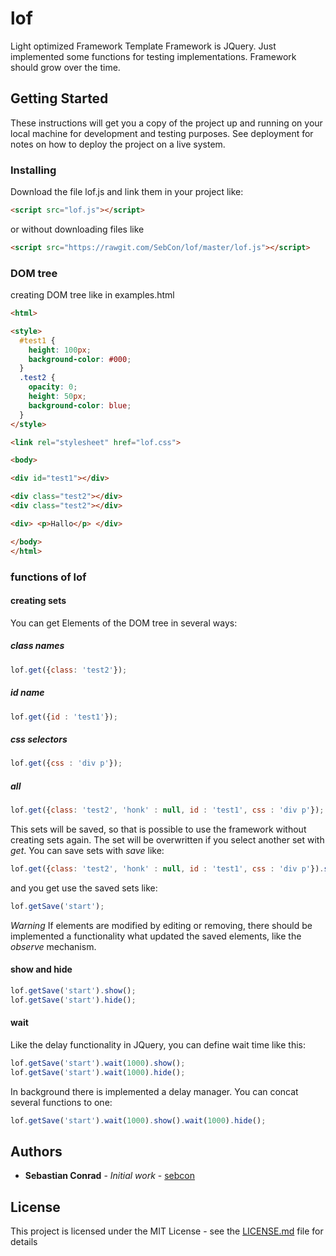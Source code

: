 # lof
Light optimized Framework
Template Framework is JQuery. Just implemented some functions for testing implementations. Framework should grow over the time.


## Getting Started

These instructions will get you a copy of the project up and running on your local machine for development and testing purposes. See deployment for notes on how to deploy the project on a live system.

### Installing

Download the file lof.js and link them in your project like:
```html
<script src="lof.js"></script>
```
or without downloading files like
```html
<script src="https://rawgit.com/SebCon/lof/master/lof.js"></script>
```

### DOM tree
creating DOM tree like in examples.html

```html
<html>

<style>
  #test1 {
    height: 100px;
    background-color: #000;
  }
  .test2 {
    opacity: 0;
    height: 50px;
    background-color: blue;
  }
</style>

<link rel="stylesheet" href="lof.css">

<body>

<div id="test1"></div>

<div class="test2"></div>
<div class="test2"></div>

<div> <p>Hallo</p> </div>

</body>
</html>
```


### functions of lof

#### creating sets
You can get Elements of the DOM tree in several ways:

##### class names
```javascript
lof.get({class: 'test2'});
```

##### id name
```javascript
lof.get({id : 'test1'});
```

##### css selectors
```javascript
lof.get({css : 'div p'});
```

##### all
```javascript
lof.get({class: 'test2', 'honk' : null, id : 'test1', css : 'div p'});
```

This sets will be saved, so that is possible to use the framework without creating sets again. The set will be overwritten if you select another set with *get*. You can save sets with *save* like:

```javascript
lof.get({class: 'test2', 'honk' : null, id : 'test1', css : 'div p'}).save('start');
```
and you get use the saved sets like:
```javascript
lof.getSave('start');
```

*Warning*
If elements are modified by editing or removing, there should be implemented a functionality what updated the saved elements, like the *observe* mechanism.

									 
#### show and hide
```javascript
lof.getSave('start').show();
lof.getSave('start').hide();
```

#### wait
Like the delay functionality in JQuery, you can define wait time like this:
```javascript
lof.getSave('start').wait(1000).show();
lof.getSave('start').wait(1000).hide();
```

In background there is implemented a delay manager. You can concat several functions to one:
```javascript
lof.getSave('start').wait(1000).show().wait(1000).hide();
```


## Authors

* **Sebastian Conrad** - *Initial work* - [sebcon](http://www.sebcon.de)

## License

This project is licensed under the MIT License - see the [LICENSE.md](LICENSE.md) file for details


